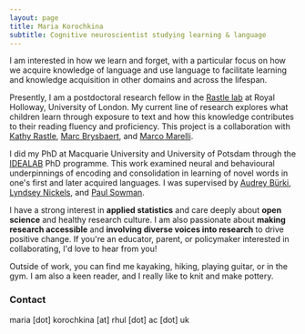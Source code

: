 ```yaml
---
layout: page
title: Maria Korochkina
subtitle: Cognitive neuroscientist studying learning & language
---
```


I am interested in how we learn and forget, with a particular focus on how we acquire knowledge of language and use language to facilitate learning and knowledge acquisition in other domains and across the lifespan.

Presently, I am a postdoctoral research fellow in the [Rastle lab](https://www.rastlelab.com/home) at Royal Holloway, University of London. My current line of research explores what children learn through exposure to text and how this knowledge contributes to their reading fluency and proficiency. This project is a collaboration with [Kathy Rastle](https://pure.royalholloway.ac.uk/portal/en/persons/kathy-rastle(b536d15d-f070-4b97-bf6e-004ed7e86c55).html), [Marc Brysbaert](http://crr.ugent.be/members/marc-brysbaert), and [Marco Marelli](https://www.marcomarelli.net).

I did my PhD at Macquarie University and University of Potsdam through the [IDEALAB](https://phd-idealab.com/) PhD programme. This work examined neural and behavioural underpinnings of encoding and consolidation in learning of novel words in one's first and later acquired languages. I was supervised by [Audrey Bürki](https://audreyburki.github.io/Website/), [Lyndsey Nickels](https://researchers.mq.edu.au/en/persons/lyndsey-nickels), and [Paul Sowman](https://researchers.mq.edu.au/en/persons/paul-sowman). 

I have a strong interest in **applied statistics** and care deeply about **open science** and healthy research culture. I am also passionate about **making research accessible** and **involving diverse voices into research** to drive positive change. If you're an educator, parent, or policymaker interested in collaborating, I'd love to hear from you!
  
Outside of work, you can find me kayaking, hiking, playing guitar, or in the gym. I am also a keen reader, and I really like to knit and make pottery. 

### Contact

maria [dot] korochkina [at] rhul [dot] ac [dot] uk
